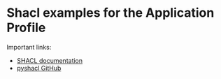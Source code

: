 # Shacl examples for the Application Profile

Important links:

- [SHACL documentation](https://www.w3.org/TR/shacl/)
- [pyshacl GitHub](https://github.com/RDFLib/pySHACL)